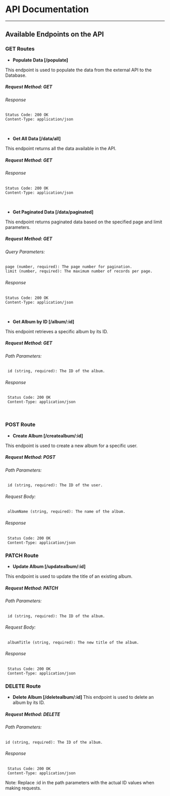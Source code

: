 # API Documentation
---

## Available Endpoints on the API

### GET Routes
- <strong> Populate Data [/populate] </strong>
<lb>
This endpoint is used to populate the data from the external API to the Database.

##### Request Method: GET
  ###### Response
    Status Code: 200 OK
    Content-Type: application/json
  
<br>

  - <strong> Get All Data [/data/all] </strong>
<lb>
This endpoint returns all the data available in the API.

##### Request Method: GET
  ###### Response
    Status Code: 200 OK
    Content-Type: application/json
  
<br>

  - <strong> Get Paginated Data [/data/paginated] </strong>
  <lb>
This endpoint returns paginated data based on the specified page and limit parameters.

##### Request Method: GET
  ###### Query Parameters:
    page (number, required): The page number for pagination.
    limit (number, required): The maximum number of records per page.
    
  ###### Response
    Status Code: 200 OK
    Content-Type: application/json
    
<br>
    
 - <strong> Get Album by ID [/album/:id] </strong>
<lb>
This endpoint retrieves a specific album by its ID.

 ##### Request Method: GET
   ###### Path Parameters:
     id (string, required): The ID of the album.
  
   ###### Response
     Status Code: 200 OK
     Content-Type: application/json
  
  <br>
  
### POST Route
  
  - <strong> Create Album [/createalbum/:id] </strong>
 <ld>
This endpoint is used to create a new album for a specific user.

 ##### Request Method: POST
   ###### Path Parameters:
     id (string, required): The ID of the user.
   
   ###### Request Body:
     albumName (string, required): The name of the album.
   
   ###### Response
     Status Code: 200 OK
     Content-Type: application/json
   
   
### PATCH Route

   - <strong> Update Album [/updatealbum/:id] </strong>
   <lb>
This endpoint is used to update the title of an existing album.

 ##### Request Method: PATCH
   ###### Path Parameters:
     id (string, required): The ID of the album.
     
   ###### Request Body:
     albumTitle (string, required): The new title of the album.
     
   ###### Response
     Status Code: 200 OK
     Content-Type: application/json

     
### DELETE Route

 - <strong> Delete Album [/deletealbum/:id] </strong>
     <lb>
This endpoint is used to delete an album by its ID.

 ##### Request Method: DELETE
   ###### Path Parameters:
    id (string, required): The ID of the album.
       
   ###### Response
     Status Code: 200 OK
     Content-Type: application/json
       
       
Note: Replace :id in the path parameters with the actual ID values when making requests.

